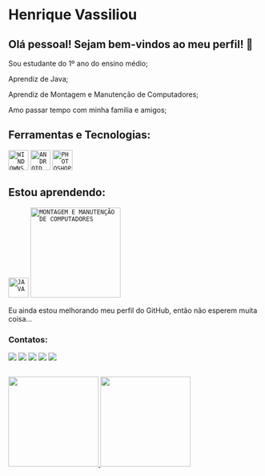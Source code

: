 <div dsplay="inline-block">
 
 <h1 align="left">Henrique Vassiliou</h1>
 <! --  
 ![HENRIQUE SLOGAN](https://user-images.githubusercontent.com/104870402/170846351-70b618dc-cdc8-409e-b82c-8dca4d8bec2a.png)
 <p>
 <! -- (Não liguem, é só uma frase de efeito pra deixar o perfil legal)
-->  
  
## Olá pessoal! Sejam bem-vindos ao meu perfil! 👋
 <p>
 Sou estudante do 1º ano do ensino médio; 
   <p>
 Aprendiz de Java; 
     <p>
 Aprendiz de Montagem e Manutenção de Computadores;
       <p>
 Amo passar tempo com minha familia e amigos;
 
##

## Ferramentas e Tecnologias:
 
<code><img width="40px" src="https://cdn.jsdelivr.net/gh/devicons/devicon/icons/windows8/windows8-original.svg" title = "WINDOWNS"/></code>
<code><img width="40px" src="https://cdn.jsdelivr.net/gh/devicons/devicon/icons/android/android-original.svg" title = "ANDROID"/></code> 
<code><img width="40px" src="https://cdn.jsdelivr.net/gh/devicons/devicon/icons/photoshop/photoshop-plain.svg" title = "PHOTOSHOP"/></code>
 
##

## Estou aprendendo:

<code><img width="40px" src="https://cdn.jsdelivr.net/gh/devicons/devicon/icons/java/java-original.svg" title = "JAVA"/></code>
<code><img width="180px" src="https://www.evoluaprofissional.com.br/wp-content/uploads/2016/10/Para-Web_Montagem-e-Manuten%C3%A7%C3%A3o.png" title = "MONTAGEM E MANUTENÇÃO DE COMPUTADORES"/></code>

Eu ainda estou melhorando meu perfil do GitHub, então não esperem muita coisa...

### Contatos:

<div>
<a href="https://www.youtube.com/channel/UCptop6oVY5-FTL1PSQSOmcA" target="_blank"><img src="https://img.shields.io/badge/YouTube-FF0000?style=for-the-badge&logo=youtube&logoColor=white" target="_blank"></a>
<a href="https://www.instagram.com/henriquevassiliou/" target="_blank"><img src="https://img.shields.io/badge/-Instagram-%23E4405F?style=for-the-badge&logo=instagram&logoColor=white" target="_blank"></a>
<a href="https://www.twitch.tv/henriquevassiliou" target="_blank"><img src="https://img.shields.io/badge/Twitch-9146FF?style=for-the-badge&logo=twitch&logoColor=white" target="_blank"></a>
<a href = "mailto:henriquephvassiliou@gmail.com"><img src="https://img.shields.io/badge/Gmail-D14836?style=for-the-badge&logo=gmail&logoColor=white" target="_blank"></a>
<a href="https://www.linkedin.com/in/seu-usuário-linkedln-aqui" target="_blank"><img src="https://img.shields.io/badge/-LinkedIn-%230077B5?style=for-the-badge&logo=linkedin&logoColor=white" target="_blank"></a>   
</div>
  
 ##
<div>
<a href="https://github.com/seu-usuário-aqui">
<img height="180em" src="https://github-readme-stats.vercel.app/api/top-langs/?username=HenriqueVassiliou&layout=compact&langs_count=7&theme=dracula"/>
<img height="180em" src="https://github-readme-stats.vercel.app/api?username=HenriqueVassiliou&show_icons=true&theme=dracula&include_all_commits=true&count_private=true"/>
</div>
 
 

